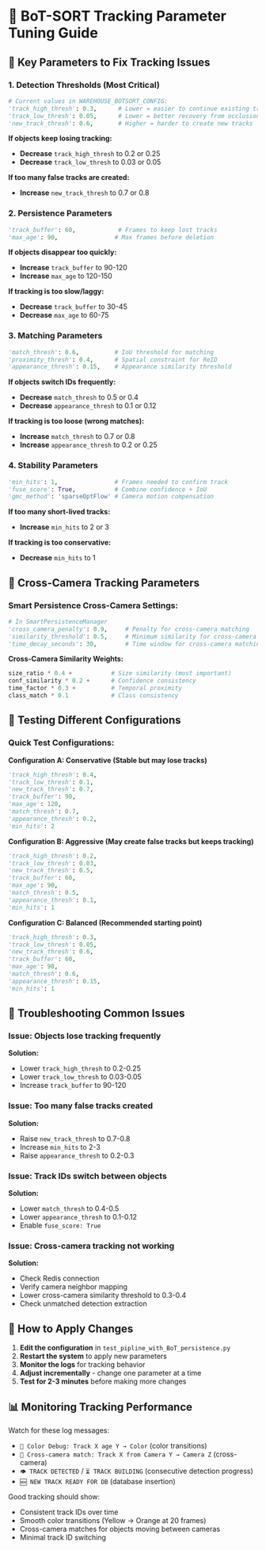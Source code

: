 # 🔧 BoT-SORT Tracking Parameter Tuning Guide

## 🎯 **Key Parameters to Fix Tracking Issues**

### 1. **Detection Thresholds** (Most Critical)

```python
# Current values in WAREHOUSE_BOTSORT_CONFIG:
'track_high_thresh': 0.3,      # Lower = easier to continue existing tracks
'track_low_thresh': 0.05,      # Lower = better recovery from occlusion  
'new_track_thresh': 0.6,       # Higher = harder to create new tracks
```

**If objects keep losing tracking:**
- **Decrease** `track_high_thresh` to 0.2 or 0.25
- **Decrease** `track_low_thresh` to 0.03 or 0.05

**If too many false tracks are created:**
- **Increase** `new_track_thresh` to 0.7 or 0.8

### 2. **Persistence Parameters**

```python
'track_buffer': 60,            # Frames to keep lost tracks
'max_age': 90,                # Max frames before deletion
```

**If objects disappear too quickly:**
- **Increase** `track_buffer` to 90-120
- **Increase** `max_age` to 120-150

**If tracking is too slow/laggy:**
- **Decrease** `track_buffer` to 30-45
- **Decrease** `max_age` to 60-75

### 3. **Matching Parameters**

```python
'match_thresh': 0.6,          # IoU threshold for matching
'proximity_thresh': 0.4,      # Spatial constraint for ReID
'appearance_thresh': 0.15,    # Appearance similarity threshold
```

**If objects switch IDs frequently:**
- **Decrease** `match_thresh` to 0.5 or 0.4
- **Decrease** `appearance_thresh` to 0.1 or 0.12

**If tracking is too loose (wrong matches):**
- **Increase** `match_thresh` to 0.7 or 0.8
- **Increase** `appearance_thresh` to 0.2 or 0.25

### 4. **Stability Parameters**

```python
'min_hits': 1,                # Frames needed to confirm track
'fuse_score': True,           # Combine confidence + IoU
'gmc_method': 'sparseOptFlow' # Camera motion compensation
```

**If too many short-lived tracks:**
- **Increase** `min_hits` to 2 or 3

**If tracking is too conservative:**
- **Decrease** `min_hits` to 1

## 🔄 **Cross-Camera Tracking Parameters**

### Smart Persistence Cross-Camera Settings:

```python
# In SmartPersistenceManager
'cross_camera_penalty': 0.9,     # Penalty for cross-camera matching
'similarity_threshold': 0.5,     # Minimum similarity for cross-camera match
'time_decay_seconds': 30,        # Time window for cross-camera matching
```

**Cross-Camera Similarity Weights:**
```python
size_ratio * 0.4 +           # Size similarity (most important)
conf_similarity * 0.2 +      # Confidence consistency  
time_factor * 0.3 +          # Temporal proximity
class_match * 0.1            # Class consistency
```

## 🧪 **Testing Different Configurations**

### Quick Test Configurations:

**Configuration A: Conservative (Stable but may lose tracks)**
```python
'track_high_thresh': 0.4,
'track_low_thresh': 0.1, 
'new_track_thresh': 0.7,
'track_buffer': 90,
'max_age': 120,
'match_thresh': 0.7,
'appearance_thresh': 0.2,
'min_hits': 2
```

**Configuration B: Aggressive (May create false tracks but keeps tracking)**
```python
'track_high_thresh': 0.2,
'track_low_thresh': 0.03,
'new_track_thresh': 0.5,
'track_buffer': 60,
'max_age': 90,
'match_thresh': 0.5,
'appearance_thresh': 0.1,
'min_hits': 1
```

**Configuration C: Balanced (Recommended starting point)**
```python
'track_high_thresh': 0.3,
'track_low_thresh': 0.05,
'new_track_thresh': 0.6,
'track_buffer': 60,
'max_age': 90,
'match_thresh': 0.6,
'appearance_thresh': 0.15,
'min_hits': 1
```

## 🎯 **Troubleshooting Common Issues**

### Issue: Objects lose tracking frequently
**Solution:**
- Lower `track_high_thresh` to 0.2-0.25
- Lower `track_low_thresh` to 0.03-0.05
- Increase `track_buffer` to 90-120

### Issue: Too many false tracks created
**Solution:**
- Raise `new_track_thresh` to 0.7-0.8
- Increase `min_hits` to 2-3
- Raise `appearance_thresh` to 0.2-0.3

### Issue: Track IDs switch between objects
**Solution:**
- Lower `match_thresh` to 0.4-0.5
- Lower `appearance_thresh` to 0.1-0.12
- Enable `fuse_score: True`

### Issue: Cross-camera tracking not working
**Solution:**
- Check Redis connection
- Verify camera neighbor mapping
- Lower cross-camera similarity threshold to 0.3-0.4
- Check unmatched detection extraction

## 🚀 **How to Apply Changes**

1. **Edit the configuration** in `test_pipline_with_BoT_persistence.py`
2. **Restart the system** to apply new parameters
3. **Monitor the logs** for tracking behavior
4. **Adjust incrementally** - change one parameter at a time
5. **Test for 2-3 minutes** before making more changes

## 📊 **Monitoring Tracking Performance**

Watch for these log messages:
- `🎨 Color Debug: Track X age Y → Color` (color transitions)
- `🔄 Cross-camera match: Track X from Camera Y → Camera Z` (cross-camera)
- `👁️ TRACK DETECTED` / `⏳ TRACK BUILDING` (consecutive detection progress)
- `🆕 NEW TRACK READY FOR DB` (database insertion)

Good tracking should show:
- Consistent track IDs over time
- Smooth color transitions (Yellow → Orange at 20 frames)
- Cross-camera matches for objects moving between cameras
- Minimal track ID switching
